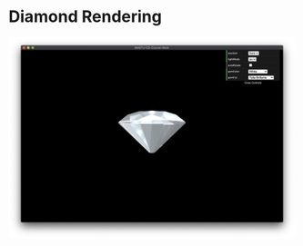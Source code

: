 # Diamond Rendering 
![Smaple](https://github.com/temasarkisov/BMSTU-CG-Course-Work/blob/master/samples/sample1.png)
